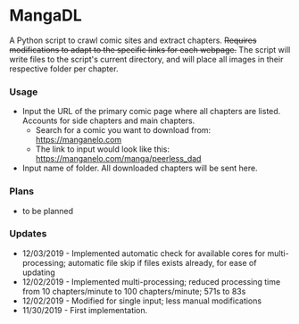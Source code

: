 # MangaDL
A Python script to crawl comic sites and extract chapters. ~~Requires modifications to adapt to the specific links for each webpage.~~ The script will write files to the script's current directory, and will place all images in their respective folder per chapter.

### Usage

* Input the URL of the primary comic page where all chapters are listed. Accounts for side chapters and main chapters.
  * Search for a comic you want to download from: https://manganelo.com
  * The link to input would look like this: https://manganelo.com/manga/peerless_dad
* Input name of folder. All downloaded chapters will be sent here.

### Plans

* to be planned

### Updates

* 12/03/2019 - Implemented automatic check for available cores for multi-processing; automatic file skip if files exists already, for ease of updating
* 12/02/2019 - Implemented multi-processing; reduced processing time from 10 chapters/minute to 100 chapters/minute; 571s to 83s
* 12/02/2019 - Modified for single input; less manual modifications 
* 11/30/2019 - First implementation.

